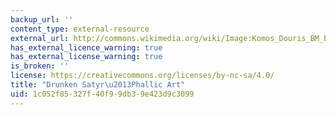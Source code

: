 ```yaml
---
backup_url: ''
content_type: external-resource
external_url: http://commons.wikimedia.org/wiki/Image:Komos_Douris_BM_E768.jpg
has_external_licence_warning: true
has_external_license_warning: true
is_broken: ''
license: https://creativecommons.org/licenses/by-nc-sa/4.0/
title: "Drunken Satyr\u2013Phallic Art"
uid: 1c052f85-327f-40f9-9db3-9e423d9c3099
---
```


